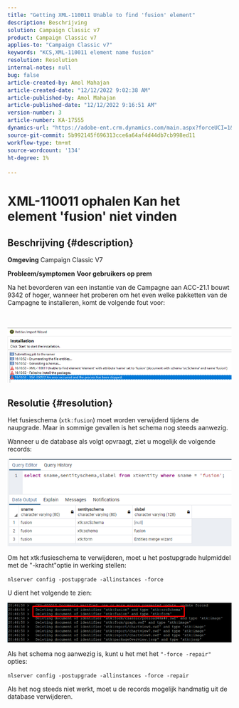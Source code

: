 ```yaml
---
title: "Getting XML-110011 Unable to find 'fusion' element"
description: Beschrijving
solution: Campaign Classic v7
product: Campaign Classic v7
applies-to: "Campaign Classic v7"
keywords: "KCS,XML-110011 element name fusion"
resolution: Resolution
internal-notes: null
bug: false
article-created-by: Amol Mahajan
article-created-date: "12/12/2022 9:02:38 AM"
article-published-by: Amol Mahajan
article-published-date: "12/12/2022 9:16:51 AM"
version-number: 3
article-number: KA-17555
dynamics-url: "https://adobe-ent.crm.dynamics.com/main.aspx?forceUCI=1&pagetype=entityrecord&etn=knowledgearticle&id=bdb328b3-fb79-ed11-81ac-6045bd0063aa"
source-git-commit: 5b992145f696313cce6a64af4d44db7cb998ed11
workflow-type: tm+mt
source-wordcount: '134'
ht-degree: 1%

---
```


# XML-110011 ophalen Kan het element &#39;fusion&#39; niet vinden

## Beschrijving {#description}

<b>Omgeving</b>
Campaign Classic V7


<b>Probleem/symptomen</b>
<b>Voor gebruikers op prem</b>

Na het bevorderen van een instantie van de Campagne aan ACC-21.1 bouwt 9342 of hoger, wanneer het proberen om het even welke pakketten van de Campagne te installeren, komt de volgende fout voor:


<br><br>![](assets/___bfb328b3-fb79-ed11-81ac-6045bd0063aa___.png)<br>

## Resolutie {#resolution}


Het fusieschema (`xtk:fusion`) moet worden verwijderd tijdens de naupgrade. Maar in sommige gevallen is het schema nog steeds aanwezig.

Wanneer u de database als volgt opvraagt, ziet u mogelijk de volgende records:

![](assets/5cf5ba8b-f838-ec11-b6e6-000d3a348885.png)

Om het xtk:fusieschema te verwijderen, moet u het postupgrade hulpmiddel met de &quot;-kracht&quot;optie in werking stellen:

`nlserver config -postupgrade -allinstances -force`

U dient het volgende te zien:

![](assets/406e7298-f938-ec11-b6e6-000d3a348885.png)

Als het schema nog aanwezig is, kunt u het met het `"-force -repair"` opties:

`nlserver config -postupgrade -allinstances -force -repair`

Als het nog steeds niet werkt, moet u de records mogelijk handmatig uit de database verwijderen.
